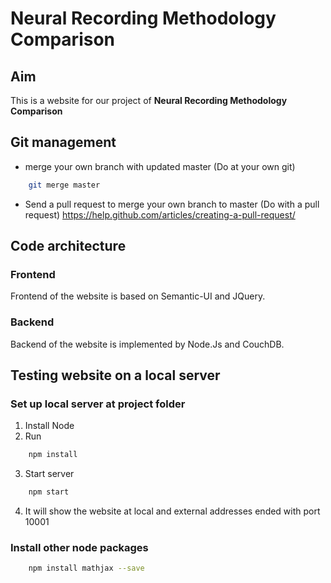 # Neural Recording Methodology Comparison

## Aim
This is a website for our project of __Neural Recording Methodology Comparison__


## Git management
* merge your own branch with updated master (Do at your own git)
```bash
    git merge master
```
* Send a pull request to merge your own branch to master (Do with a pull request)
https://help.github.com/articles/creating-a-pull-request/


## Code architecture
### Frontend
Frontend of the website is based on Semantic-UI and JQuery.

### Backend
Backend of the website is implemented by Node.Js and CouchDB.

## Testing website on a local server

### Set up local server at project folder
1. Install Node
2. Run
```bash
    npm install
```
3. Start server
```bash
    npm start
```
4. It will show the website at local and external addresses ended with port 10001

### Install other node packages

```bash
    npm install mathjax --save
```
